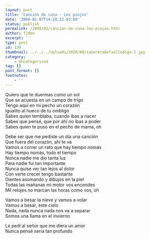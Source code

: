 ```yaml
---
layout: post
title: 'Canción de cuna - Los piojos'
date: '2008-02-07T14:28:22-03:00'
status: publish
permalink: /2008/02/cancion-de-cuna-los-piojos.html
author: fideo
excerpt: ''
type: post
id: 139
thumbnail: ../../../uploads/2020/08/cabeceraDefaulCodigo-1.jpg
category:
    - Uncategorized
tag: []
post_format: []
footnotes:
    - ''
---
```

Quiero que te duermas como un sol  
Que se acuesta en un campo de trigo  
Tengo aquí en mi pecho un corazón  
Igualito al hueco de tu ombligo  
Sabes quien temblaba, cuando ibas a nacer  
Sabes que pensé, que por ahí no ibas a poder  
Sabes quien te puso en el pecho de mama, oh

Debe ser que me pediste un día una canción  
Que fuera del corazón, ahí te va  
Vamos a correr un rato que hay tiempo nomás  
Hay tiempo nomás, todo el tiempo  
Nunca nadie me dio tanta luz  
Para nadie fui tan importante  
Nunca quise ver tan lejos al dolor  
Con verte crecer tengo bastante  
Dientes asomando y dibujos en la piel  
Todas las mañanas mi motor vos encendes  
Mil relojes no marcan las horas como vos, oh

Vamos a besar la nieve y vamos a volar  
Vamos a besar, este cielo  
Nada, nada nunca nada nos va a separar  
Somos una llama en el invierno

Le pedí al señor que me diera un amor  
Nunca pensé seria tan profundo
